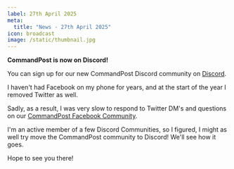 ```yaml
---
label: 27th April 2025
meta:
  title: "News - 27th April 2025"
icon: broadcast
image: /static/thumbnail.jpg
---
```


**CommandPost is now on Discord!**

You can sign up for our new CommandPost Discord community on [Discord](https://ltnt.tv/discord).

I haven't had Facebook on my phone for years, and at the start of the year I removed Twitter as well.

Sadly, as a result, I was very slow to respond to Twitter DM's and questions on our [CommandPost Facebook Community](https://www.facebook.com/groups/commandpost/).

I'm an active member of a few Discord Communities, so I figured, I might as well try move the CommandPost community to Discord! We'll see how it goes.

Hope to see you there!